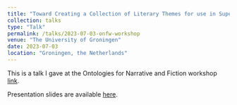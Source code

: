 ```yaml
---
title: "Toward Creating a Collection of Literary Themes for use in Supervised Learning Applications"
collection: talks
type: "Talk"
permalink: /talks/2023-07-03-onfw-workshop
venue: "The University of Groningen"
date: 2023-07-03
location: "Groningen, the Netherlands"
---
```


This is a talk I gave at the Ontologies for Narrative and Fiction workshop [link](https://golemlab.eu/news/ontology-workshop/).

Presentation slides are available [here](https://golemlab.eu/news/ontology-workshop/slides/Sheridan_theme_ontology-compressed.pdf).
